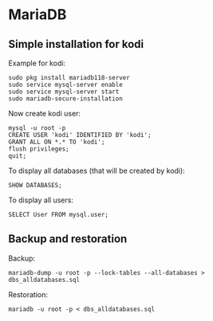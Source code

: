 # MariaDB

## Simple installation for kodi

Example for kodi:

```
sudo pkg install mariadb118-server
sudo service mysql-server enable
sudo service mysql-server start
sudo mariadb-secure-installation
```

Now create kodi user:

```
mysql -u root -p
CREATE USER 'kodi' IDENTIFIED BY 'kodi';
GRANT ALL ON *.* TO 'kodi';
flush privileges;
quit;
```

To display all databases (that will be created by kodi):
```
SHOW DATABASES;
```

To display all users:
```
SELECT User FROM mysql.user;
```

## Backup and restoration

Backup:
```
mariadb-dump -u root -p --lock-tables --all-databases > dbs_alldatabases.sql
```

Restoration:
```
mariadb -u root -p < dbs_alldatabases.sql
```
